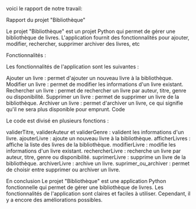 voici le rapport de notre travail:




Rapport du projet "Bibliothèque" 



Le projet "Bibliothèque" est un projet Python qui permet de gérer une bibliothèque de livres. L'application fournit des fonctionnalités pour ajouter, modifier, rechercher, supprimer archiver des livres, etc

Fonctionnalités :

Les fonctionnalités de l'application sont les suivantes :

Ajouter un livre : permet d'ajouter un nouveau livre à la bibliothèque.
Modifier un livre : permet de modifier les informations d'un livre existant.
Rechercher un livre : permet de rechercher un livre par auteur, titre, genre ou disponibilité.
Supprimer un livre : permet de supprimer un livre de la bibliothèque.
Archiver un livre : permet d'archiver un livre, ce qui signifie qu'il ne sera plus disponible pour emprunt.
Code

Le code est divisé en plusieurs fonctions :

validerTitre, validerAuteur et validerGenre : valident les informations d'un livre.
ajouterLivre : ajoute un nouveau livre à la bibliothèque.
afficherLivres : affiche la liste des livres de la bibliothèque.
modifierLivre : modifie les informations d'un livre existant.
rechercherLivre : recherche un livre par auteur, titre, genre ou disponibilité.
suprimerLivre : supprime un livre de la bibliothèque.
archiverLivre : archive un livre.
suprimer_ou_archiver : permet de choisir entre supprimer ou archiver un livre.


En conclusion
Le projet "Bibliothèque" est une application Python fonctionnelle qui permet de gérer une bibliothèque de livres. 
Les fonctionnalités de l'application sont claires et faciles à utiliser. Cependant, il y a encore des améliorations possibles.
